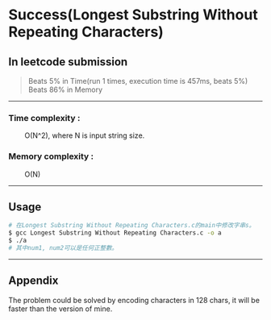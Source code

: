 # Success(Longest Substring Without Repeating Characters)
## In leetcode submission
> Beats 5% in Time(run 1 times, execution time is 457ms, beats 5%)<br>
> Beats 86% in Memory<br>


---
### Time complexity : <br>
&emsp; &emsp;O(N^2), where N is input string size. <br>
### Memory complexity :
&emsp; &emsp;O(N)

---

## Usage
```bash
# 在Longest Substring Without Repeating Characters.c的main中修改字串s。
$ gcc Longest Substring Without Repeating Characters.c -o a
$ ./a
# 其中num1, num2可以是任何正整數。
```

---
## Appendix
The problem could be solved by encoding characters in 128 chars, it will be faster than the version of mine.
